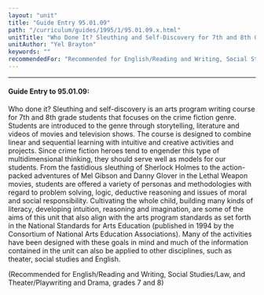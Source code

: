 ```yaml
---
layout: "unit"
title: "Guide Entry 95.01.09"
path: "/curriculum/guides/1995/1/95.01.09.x.html"
unitTitle: "Who Done It? Sleuthing and Self-Discovery for 7th and 8th Grade Creative Writing Students"
unitAuthor: "Yel Brayton"
keywords: ""
recommendedFor: "Recommended for English/Reading and Writing, Social Studies/Law, and Theater/Playwriting and Drama, grades 7 and 8"
---
```

<body>
<hr/>
<h4>
Guide Entry to 95.01.09:
</h4>
Who done it? Sleuthing and self-discovery is an arts program writing course for 7th and 8th grade students that focuses on the crime fiction genre. Students are introduced to the genre through storytelling, literature and videos of movies and television shows. The course is designed to combine linear and sequential learning with intuitive and creative activities and projects. Since crime fiction heroes tend to engender this type of multidimensional thinking, they should serve well as models for our students. From the fastidious sleuthing of Sherlock Holmes to the action-packed adventures of Mel Gibson and Danny Glover in the Lethal Weapon movies, students are offered a variety of personas and methodologies with regard to problem solving, logic, deductive reasoning and issues of moral and social responsibility. Cultivating the whole child, building many kinds of literacy, developing intuition, reasoning and imagination, are some of the aims of this unit that also align with the arts program standards as set forth in the National Standards for Arts Education (published in 1994 by the Consortium of National Arts Education Associations). Many of the activities have been designed with these goals in mind and much of the information contained in the unit can also be applied to other disciplines, such as theater, social studies and English.
<p>
(Recommended for English/Reading and Writing, Social Studies/Law, and Theater/Playwriting and Drama, grades 7 and 8)
</p>
</body>